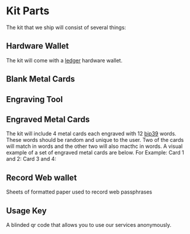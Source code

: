 # Kit Parts
The kit that we ship will consist of several things:
## Hardware Wallet
The kit will come with a [ledger](https://www.ledger.com/) hardware wallet.
## Blank Metal Cards

## Engraving Tool

## Engraved Metal Cards
The kit will include 4 metal cards each engraved with 12  [bip39](https://github.com/bitcoin/bips/blob/master/bip-0039/bip-0039-wordlists.md) words. These words should be random and unique to the user. Two of the cards will match in words and the other two will also macthc in words. A visual example of a set of engraved metal cards are below.
For Example:
Card 1 and 2:
Card 3 and 4:

## Record Web wallet
Sheets of formatted paper used to record web passphrases

## Usage Key  
A blinded qr code that allows you to use our services anonymously. 

